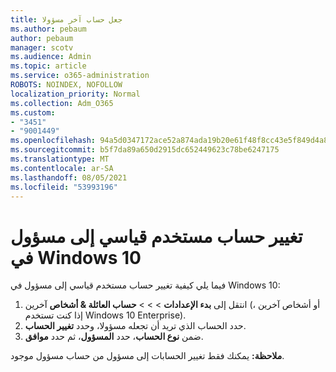 ```yaml
---
title: جعل حساب آخر مسؤولا
ms.author: pebaum
author: pebaum
manager: scotv
ms.audience: Admin
ms.topic: article
ms.service: o365-administration
ROBOTS: NOINDEX, NOFOLLOW
localization_priority: Normal
ms.collection: Adm_O365
ms.custom:
- "3451"
- "9001449"
ms.openlocfilehash: 94a5d0347172ace52a874ada19b20e61f48f8cc43e5f849d4a8400a2288aeb88
ms.sourcegitcommit: b5f7da89a650d2915dc652449623c78be6247175
ms.translationtype: MT
ms.contentlocale: ar-SA
ms.lasthandoff: 08/05/2021
ms.locfileid: "53993196"
---
```

# <a name="change-a-standard-user-account-to-an-administrator-in-windows-10"></a>تغيير حساب مستخدم قياسي إلى مسؤول في Windows 10

فيما يلي كيفية تغيير حساب مستخدم قياسي إلى مسؤول في Windows 10:

1. انتقل إلى **بدء الإعدادات**  >    >    >  **حساب العائلة & أشخاص** آخرين (أو أشخاص آخرين ، إذا كنت تستخدم Windows 10 Enterprise).
2. حدد الحساب الذي تريد أن تجعله مسؤولا، وحدد **تغيير الحساب**.
3. ضمن **نوع الحساب**، حدد **المسؤول**، ثم حدد **موافق**.

**ملاحظة:** يمكنك فقط تغيير الحسابات إلى مسؤول من حساب مسؤول موجود.